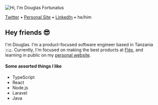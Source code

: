 ![Hi, I'm Douglas Fortunatus](https://readme-typing-svg.herokuapp.com?font=monaco&color=1D4A7D&size=36&vCenter=true&lines=Hello%2C+I'm+Douglas)



[Twitter](https://twitter.com/Douglasfortunee) • [Personal Site](https://douglasworks.netlify.app/) • [LinkedIn](https://www.linkedin.com/in/douglas-mkonyi-355848199/) • he/him

## Hey friends 😎

I'm Douglas. I'm a product-focused software engineer based in Tanzania `🇹🇿`.
Currently, I'm focused on making the best products at [Fléx](https://flex.co.tz), and learning in public on my [personal website](https://douglasworks.netlify.app/).

#### Some assorted things I like

- TypeScript
- React
- Node.js
- Laravel
- Java
   
<!--  <details>	
  <summary><b>⚡ Github Stats</b></summary>

  <br />
  
  <img src="https://github-readme-stats.vercel.app/api?username=douglas-fortunatus&show_icons=true&theme=radical" />
  <img src="https://github-readme-stats.vercel.app/api/top-langs/?username=douglas-fortunatus&layout=compact" />
</details> -->


